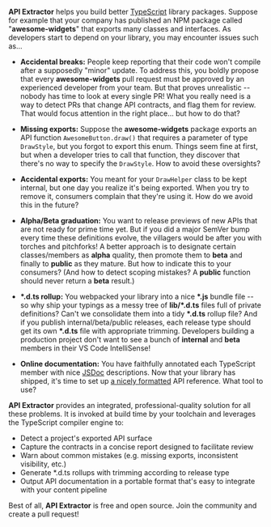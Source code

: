 
<!-- ----------------------------------------------------------------------------------- -->
<!-- Text below this line should stay in sync with API-Extractor.md from the GitHub wiki -->
<!-- ----------------------------------------------------------------------------------- -->

**API Extractor** helps you build better [TypeScript](https://www.typescriptlang.org/) library packages.  Suppose for example that your company has published an NPM package called "**awesome-widgets**" that exports many classes and interfaces.  As developers start to depend on your library, you may encounter issues such as...

- **Accidental breaks:**  People keep reporting that their code won't compile after a supposedly "minor" update.  To address this, you boldly propose that every **awesome-widgets** pull request must be approved by an experienced developer from your team.  But that proves unrealistic -- nobody has time to look at every single PR!  What you really need is a way to detect PRs that change API contracts, and flag them for review.  That would focus attention in the right place... but how to do that?

- **Missing exports:** Suppose the **awesome-widgets** package exports an API function `AwesomeButton.draw()` that requires a parameter of type `DrawStyle`, but you forgot to export this enum.  Things seem fine at first, but when a developer tries to call that function, they discover that there's no way to specify the `DrawStyle`.  How to avoid these oversights?

- **Accidental exports:** You meant for your `DrawHelper` class to be kept internal, but one day you realize it's being exported.  When you try to remove it, consumers complain that they're using it.  How do we avoid this in the future?

- **Alpha/Beta graduation:**  You want to release previews of new APIs that are not ready for prime time yet.  But if you did a major SemVer bump every time these definitions evolve, the villagers would be after you with torches and pitchforks!  A better approach is to designate certain classes/members as **alpha** quality, then promote them to **beta** and finally to **public** as they mature.  But how to indicate this to your consumers?  (And how to detect scoping mistakes?  A **public** function should never return a **beta** result.)

- **\*.d.ts rollup:** You webpacked your library into a nice **\*.js** bundle file -- so why ship your typings as a messy tree of **lib/\*.d.ts** files full of private definitions?  Can't we consolidate them into a tidy **\*.d.ts** rollup file?  And if you publish internal/beta/public releases, each release type should get its own **\*.d.ts** file with appropriate trimming.  Developers building a production project don't want to see a bunch of **internal** and **beta** members in their VS Code IntelliSense!

- **Online documentation:**  You have faithfully annotated each TypeScript member with nice [JSDoc](http://usejsdoc.org/) descriptions.  Now that your library has shipped, it's time to set up [a nicely formatted](https://docs.microsoft.com/en-us/javascript/api/sp-http) API reference.  What tool to use?

**API Extractor** provides an integrated, professional-quality solution for all these problems.  It is invoked at build time by your toolchain and leverages the TypeScript compiler engine to:

- Detect a project's exported API surface
- Capture the contracts in a concise report designed to facilitate review
- Warn about common mistakes (e.g. missing exports, inconsistent visibility, etc.)
- Generate \*.d.ts rollups with trimming according to release type
- Output API documentation in a portable format that's easy to integrate with your content pipeline

Best of all, **API Extractor** is free and open source.  Join the community and create a pull request!

<!-- ----------------------------------------------------------------------------------- -->
<!-- Text above this line should stay in sync with API-Extractor.md from the GitHub wiki -->
<!-- ----------------------------------------------------------------------------------- -->
